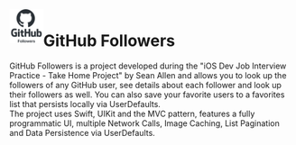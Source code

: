 <img align="left" src="Images/logo.png" width="60" alt="Project Icon" display="inline">

# GitHub Followers

GitHub Followers is a project developed during the "iOS Dev Job Interview Practice - Take Home Project" by Sean Allen and allows you to look up the followers of any GitHub user, see details about each follower and look up their followers as well. You can also save your favorite users to a favorites list that persists locally via UserDefaults.
</br>
The project uses Swift, UIKit and the MVC pattern, features a fully programmatic UI, multiple Network Calls, Image Caching, List Pagination and Data Persistence via UserDefaults.
